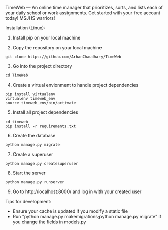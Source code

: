TimeWeb — An online time manager that prioritizes, sorts, and lists each of your daily school or work assignments. Get started with your free account today! MSJHS warriors!

Installation (Linux):

1. Install pip on your local machine

2. Copy the repository on your local machine


```
git clone https://github.com/ArhanChaudhary/TimeWeb
```

3. Go into the project directory

```
cd TimeWeb
```

4. Create a virtual envionment to handle project dependencies

```
pip install virtualenv
virtualenv timeweb_env
source timeweb_env/bin/activate
```

5. Install all project dependencies

```
cd timeweb
pip install -r requirements.txt
```

6. Create the database

```
python manage.py migrate
```

7. Create a superuser

```
python manage.py createsuperuser
```

8. Start the server

```
python manage.py runserver
```

9. Go to http://localhost:8000/ and log in with your created user

Tips for development:
- Ensure your cache is updated if you modify a static file
- Run "python manage.py makemigrations;python manage.py migrate" if you change the fields in models.py